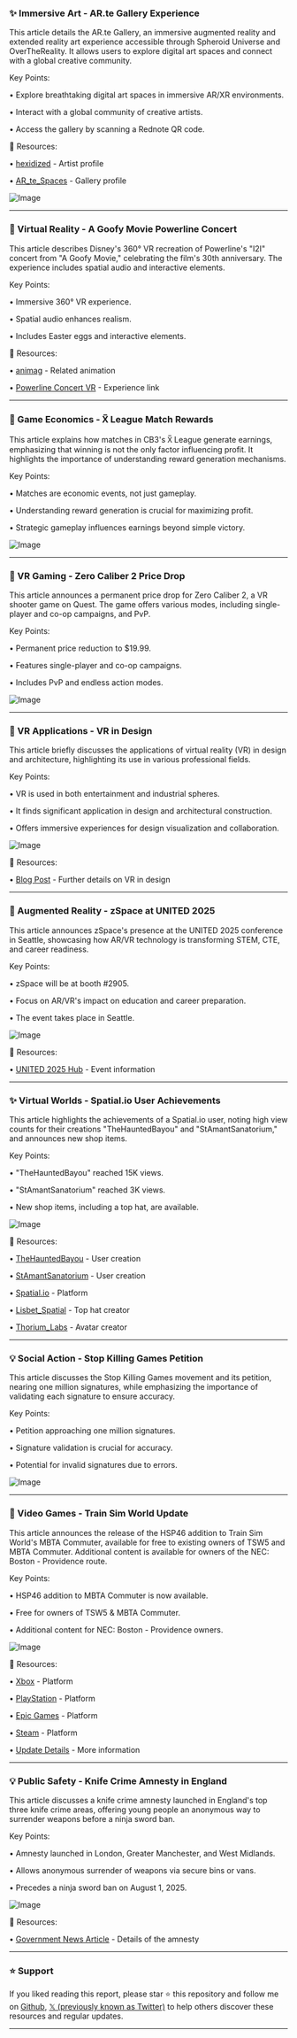 ### ✨ Immersive Art - AR.te Gallery Experience

This article details the AR.te Gallery, an immersive augmented reality and extended reality art experience accessible through Spheroid Universe and OverTheReality.  It allows users to explore digital art spaces and connect with a global creative community.

Key Points:

• Explore breathtaking digital art spaces in immersive AR/XR environments.


• Interact with a global community of creative artists.


• Access the gallery by scanning a Rednote QR code.


🔗 Resources:

• [hexidized](https://x.com/hexidized) -  Artist profile


• [AR_te_Spaces](https://x.com/AR_te_Spaces) - Gallery profile


![Image](https://pbs.twimg.com/media/GvBk-FUXoAEX7_7?format=jpg&name=900x900)


---

### 🚀 Virtual Reality - A Goofy Movie Powerline Concert

This article describes Disney's 360° VR recreation of Powerline's "I2I" concert from "A Goofy Movie," celebrating the film's 30th anniversary. The experience includes spatial audio and interactive elements.

Key Points:

• Immersive 360° VR experience.


• Spatial audio enhances realism.


• Includes Easter eggs and interactive elements.


🔗 Resources:

• [animag](https://x.com/animag) -  Related animation


• [Powerline Concert VR](https://t.co/QUXu94Rlub) - Experience link


---

### 🤖 Game Economics - X̅ League Match Rewards

This article explains how matches in CB3's X̅ League generate earnings, emphasizing that winning is not the only factor influencing profit.  It highlights the importance of understanding reward generation mechanisms.

Key Points:

• Matches are economic events, not just gameplay.


• Understanding reward generation is crucial for maximizing profit.


• Strategic gameplay influences earnings beyond simple victory.


![Image](https://pbs.twimg.com/media/GvBsB9_XIAEeZ2z?format=jpg&name=small)

---

### 🚀 VR Gaming - Zero Caliber 2 Price Drop

This article announces a permanent price drop for Zero Caliber 2, a VR shooter game on Quest. The game offers various modes, including single-player and co-op campaigns, and PvP.

Key Points:

• Permanent price reduction to $19.99.


• Features single-player and co-op campaigns.


• Includes PvP and endless action modes.


![Image](https://pbs.twimg.com/media/GvBInKOWMAAbl2w?format=jpg&name=small)


---

### 🤖 VR Applications - VR in Design

This article briefly discusses the applications of virtual reality (VR) in design and architecture, highlighting its use in various professional fields.

Key Points:

• VR is used in both entertainment and industrial spheres.


• It finds significant application in design and architectural construction.


• Offers immersive experiences for design visualization and collaboration.


![Image](https://pbs.twimg.com/media/GvAFdaUXwAAy59U?format=jpg&name=small)

🔗 Resources:

• [Blog Post](https://servreality.com/blog/virtual-reality-and-design-how-do-they-fit-together/) - Further details on VR in design


---

### 🚀 Augmented Reality - zSpace at UNITED 2025

This article announces zSpace's presence at the UNITED 2025 conference in Seattle, showcasing how AR/VR technology is transforming STEM, CTE, and career readiness.

Key Points:

• zSpace will be at booth #2905.


• Focus on AR/VR's impact on education and career preparation.


• The event takes place in Seattle.


![Image](https://pbs.twimg.com/media/Gu-KLAUXAAAbiut?format=jpg&name=small)

🔗 Resources:

• [UNITED 2025 Hub](https://hubs.li/Q03tJRxH0) - Event information


---

### ✨ Virtual Worlds - Spatial.io User Achievements

This article highlights the achievements of a Spatial.io user, noting high view counts for their creations "TheHauntedBayou" and "StAmantSanatorium," and announces new shop items.

Key Points:

• "TheHauntedBayou" reached 15K views.


• "StAmantSanatorium" reached 3K views.


• New shop items, including a top hat, are available.



![Image](https://pbs.twimg.com/media/Gu6snhMWsAACJlg?format=jpg&name=small)

🔗 Resources:

• [TheHauntedBayou](https://x.com/hashtag/TheHauntedBayou?src=hashtag_click) -  User creation


• [StAmantSanatorium](https://x.com/hashtag/StAmantSanatorium?src=hashtag_click) - User creation


• [Spatial.io](https://x.com/Spatial_io) - Platform


• [Lisbet_Spatial](https://x.com/Lisbet_Spatial) - Top hat creator


• [Thorium_Labs](https://x.com/Thorium_Labs) - Avatar creator


---

### 💡 Social Action - Stop Killing Games Petition

This article discusses the Stop Killing Games movement and its petition, nearing one million signatures, while emphasizing the importance of validating each signature to ensure accuracy.

Key Points:

• Petition approaching one million signatures.


•  Signature validation is crucial for accuracy.


• Potential for invalid signatures due to errors.


![Image](https://pbs.twimg.com/media/Gu8M8mcWEAAcSrH?format=jpg&name=small)

---

### 🚀 Video Games - Train Sim World Update

This article announces the release of the HSP46 addition to Train Sim World's MBTA Commuter, available for free to existing owners of TSW5 and MBTA Commuter.  Additional content is available for owners of the NEC: Boston - Providence route.

Key Points:

• HSP46 addition to MBTA Commuter is now available.


• Free for owners of TSW5 & MBTA Commuter.


• Additional content for NEC: Boston - Providence owners.


![Image](https://pbs.twimg.com/media/Gu8RPQJWAAAp1yB?format=jpg&name=small)

🔗 Resources:

• [Xbox](https://x.com/Xbox) - Platform


• [PlayStation](https://x.com/PlayStation) - Platform


• [Epic Games](https://x.com/EpicGames) - Platform


• [Steam](https://x.com/Steam) - Platform


• [Update Details](https://bit.ly/nec-providence-boston-hsp46-out-now-2) - More information


---

### 💡 Public Safety - Knife Crime Amnesty in England

This article discusses a knife crime amnesty launched in England's top three knife crime areas, offering young people an anonymous way to surrender weapons before a ninja sword ban.

Key Points:

• Amnesty launched in London, Greater Manchester, and West Midlands.


• Allows anonymous surrender of weapons via secure bins or vans.


• Precedes a ninja sword ban on August 1, 2025.


![Image](https://pbs.twimg.com/media/Gu7vVDkWUAAwxI2?format=jpg&name=small)

🔗 Resources:

• [Government News Article](https://gov.uk/government/news/amnesty-launched-as-part-of-mission-to-halve-knife-crime) -  Details of the amnesty


---

### ⭐️ Support

If you liked reading this report, please star ⭐️ this repository and follow me on [Github](https://github.com/Drix10), [𝕏 (previously known as Twitter)](https://x.com/DRIX_10_) to help others discover these resources and regular updates.

---